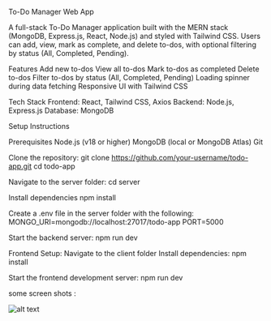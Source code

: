 To-Do Manager Web App

A full-stack To-Do Manager application built with the MERN stack (MongoDB, Express.js, React, Node.js) and styled with Tailwind CSS. Users can add, view, mark as complete, and delete to-dos, with optional filtering by status (All, Completed, Pending).

Features
Add new to-dos
View all to-dos
Mark to-dos as completed
Delete to-dos
Filter to-dos by status (All, Completed, Pending)
Loading spinner during data fetching
Responsive UI with Tailwind CSS

Tech Stack
Frontend: React, Tailwind CSS, Axios
Backend: Node.js, Express.js
Database: MongoDB

Setup Instructions

Prerequisites
Node.js (v18 or higher)
MongoDB (local or MongoDB Atlas)
Git

Clone the repository:
git clone https://github.com/your-username/todo-app.git
cd todo-app

Navigate to the server folder:
cd server

Install dependencies
npm install

Create a .env file in the server folder with the following:
MONGO_URI=mongodb://localhost:27017/todo-app
PORT=5000

Start the backend server:
npm run dev


Frontend Setup:
Navigate to the client folder
Install dependencies: npm install

Start the frontend development server: npm run dev

some screen shots :

![alt text](<Screenshot 2025-04-22 at 10.54.02 PM.png>)
